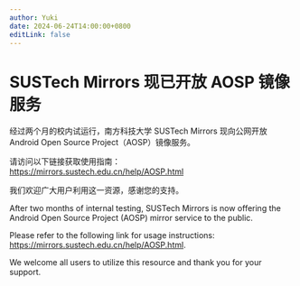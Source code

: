 ```yaml
---
author: Yuki
date: 2024-06-24T14:00:00+0800
editLink: false
---
```

# SUSTech Mirrors 现已开放 AOSP 镜像服务

经过两个月的校内试运行，南方科技大学 SUSTech Mirrors 现向公网开放 Android Open Source Project（AOSP）镜像服务。

请访问以下链接获取使用指南：https://mirrors.sustech.edu.cn/help/AOSP.html

我们欢迎广大用户利用这一资源，感谢您的支持。

After two months of internal testing, SUSTech Mirrors is now offering the Android Open Source Project (AOSP) mirror service to the public.

Please refer to the following link for usage instructions: https://mirrors.sustech.edu.cn/help/AOSP.html.

We welcome all users to utilize this resource and thank you for your support.
